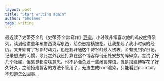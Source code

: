 ```yaml
---
layout: post
title: "Start writing again"
author: "Sholmes"
tags: writing 
---
```


最近读了史蒂芬金的《史蒂芬·金談寫作》[豆瓣](https://book.douban.com/subject/2130016/)，小时候非常喜欢他的鸡皮疙瘩系列。读到他讲童年东拼西凑写东西，给杂志投稿被拒，让我想起了我小时候的经历。又开始有了写作的动力，也是我开通这个博客的最大初衷。金有提到写日记，记录想法的习惯，除此之外我还打算在这个博客存储无处安放的碎碎念。尝试了好几个社媒，但感觉都没啥意思，也不适合总发一些闲言碎语。就是搭建博客花了好久好久，之前搭建博客的方法不管用了，无法生成html渲染，只能看到plain txt，不知道怎么回事...
